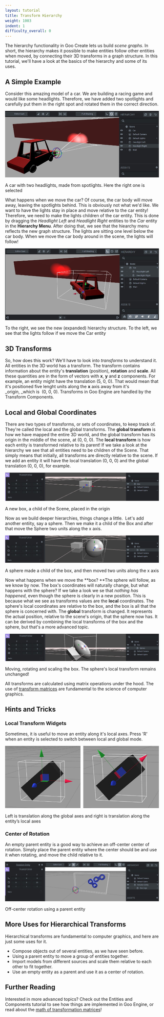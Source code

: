 ```yaml
---
layout: tutorial
title: Transform Hierarchy
weight: 1003
indent: 1
difficulty_overall: 0
---
```

The hierarchy functionality in Goo Create lets us build _scene graphs_. In short, the hierarchy makes it possible to make entities follow other entities when moved, by connecting their 3D transforms in a graph structure. In this tutorial, we'll have a look at the basics of the hierarchy and some of its uses.  

## A Simple Example

Consider this amazing model of a car. We are building a racing game and would like some headlights. Therefore, we have added two spotlights and carefully put them in the right spot and rotated them in the correct direction.  

[![car_1](car_1.jpg)](car_1.jpg)

A car with two headlights, made from spotlights. Here the right one is selected  

What happens when we move the car? Of course, the car body will move away, leaving the spotlights behind. This is obviously not what we'd like. We want to have the lights stay in place and move relative to the car entity! Therefore, we need to make the lights children of the car entity. This is done by dragging the _Headlight Left_ and _Headlight Right_ entities to the _Car_ entity in the **Hierarchy Menu**. After doing that, we see that the hiearchy menu reflects the new graph structure. The lights are sitting one level below the car body. When we move the car body around in the scene, the lights will follow!

[![car_2](car_2.jpg)](car_2.jpg)

To the right, we see the new (expanded) hierarchy structure. To the left, we see that the lights follow if we move the Car entity  

## 3D Transforms

So, how does this work? We'll have to look into _transforms_ to understand it. All entities in the 3D world has a transform. The transform contains information about the entity's **translation** (position), **rotation** and **scale**. All these quantities are in the form of vectors with **x**, **y** and **z** components. For example, an entity might have the translation (5, 0, 0). That would mean that it's positioned five lenght units along the **x** axis away from it's _origin, _which is  (0, 0, 0). Transforms in Goo Engine are handled by the Transform Components.  

## Local and Global Coordinates

There are two types of transforms, or sets of coordinates, to keep track of. They're called the local and the global transforms. The **global transform** is how we have mapped the entire 3D world, and the global transform has its origin in the middle of the scene, at (0, 0, 0). The **local transform** is how each entity is transformed relative to its parent! If we take a look at the hierarchy we see that all entities need to be children of the Scene. That simply means that initially, all transforms are directly relative to the scene. If we add an entity it will have the local translation (0, 0, 0) and the global translation (0, 0, 0), for example.  

[![box_1](box_1.jpg)](box_1.jpg)

A new box, a child of the Scene, placed in the origin  

Now as we build deeper hierarchies, things change a little.  Let's add another entiity, say a sphere. Then we make it a child of the Box and after that move the Sphere two units along the x axis.  

[![box_2](box_2.jpg)](box_2.jpg)

A sphere made a child of the box, and then moved two units along the x axis  

Now what happens when we move the **box? **The sphere will follow, as we know by now. The box's coordinates will naturally change, but what happens with the sphere? If we take a look we se that _nothing has happened_, even though the sphere is clearly in a new position. This is because what we see as transforms values are the **local** coordinates. The sphere's local coordinates are relative to the box, and the box is all that the sphere is concerned with. The **global** transform is changed. It represents the actual position, relative to the scene's origin, that the sphere now has. It can be derived by combining the local transforms of the box and the sphere, but that's a more advanced topic.

[![box3](box3.jpg)](box3.jpg)

Moving, rotating and scaling the box. The sphere's local transform remains unchanged!  

All transforms are calculated using matrix operations under the hood. The use of [transform matrices](//en.wikipedia.org/wiki/Transformation_matrix) are fundamental to the science of computer graphics.

## Hints and Tricks

### Local Transform Widgets

Sometimes, it is useful to move an entity along it's local axes. Press 'R' when an entity is selected to switch between local and global mode.  

[![Rotation Center](Untitled-11.jpg)](Untitled-11.jpg)

Left is translation along the global axes and right is translation along the entity’s local axes  

### Center of Rotation

An empty parent entity is a good way to achieve an off-center center of rotation. Simply place the parent entity where the center should be and use it when rotating, and move the child relative to it.  

[![rotation](rotation.jpg)](rotation.jpg)

Off-center rotation using a parent entity  

## More Uses for Hierarchical Transforms

Hierarchical transforms are fundamental to computer graphics, and here are just some uses for it.

*   Compose objects out of several entities, as we have seen before.
*   Using a parent entity to move a group of entities together.
*   Import models from different sources and scale them relative to each other to fit together.
*   Use an empty entity as a parent and use it as a center of rotation.

## Further Reading

Interested in more advanced topics? Check out the Entities and Components tutorial to see how things are implemented in Goo Engine, or read about the [math of transformation matrices](//en.wikipedia.org/wiki/Transformation_matrix)!